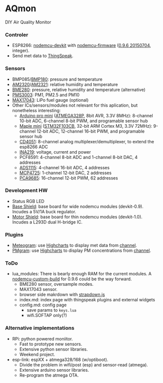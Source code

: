 # AQmon
DIY Air Quality Monitor

### Controler

- ESP8266: [nodemcu-devkit][] with [nodemcu-firmware][] ([0.9.6 20150704][], integer).
- Send met data to [ThingSpeak][].

[nodemcu-devkit]:   https://github.com/nodemcu/nodemcu-devkit
[nodemcu-firmware]: https://github.com/nodemcu/nodemcu-firmware
[0.9.6 20150704]:   https://github.com/nodemcu/nodemcu-firmware/releases/tag/0.9.6-dev_20150704
[thingspeak]:       https://thingspeak.com

### Sensors

- BMP085/[BMP180][]: pressure and temperature
- [AM2320][]/[AM2321][]: relative humidity and temperature
- [BME280][]: pressure, relative humidity and temperature (alternative)
- [PMS3003][]: PM1, PM2.5 and PM10
- [MAX17043][]: LiPo fuel gauge (optional)
- Other ICs/sensors/modules not relevant for this aplication, but nonetheless interesting:
  - [Arduino pro mini][] ([ATMEGA328P][], 8bit AVR, 3.3V 8MHz):
      8-channel 10-bit ADC, 6-channel 8-bit PWM, and programable sensor hub
  - [Maple mini][] ([STM32F103CB][], 32-bit ARM Cortex M3, 3.3V 72MHz):
      9-channel 12-bit ADC, 12-channel 16-bit PWM, and programable sensor hub
  - [CD4051][]:   8-channel analog multiplexer/demultiplexer, to extend the esp8266 ADC
  - [INA219][]:  voltage, current and power
  - PCF8591:      4-channel  8-bit ADC and 1-channel 8-bit DAC, 4 addresses
  - [ADS1115][]:  4-channel 16-bit ADC,  4 addresses
  - [MCP4725][]:  1-channel 12-bit DAC,  2 addresses
  - [PCA9685][]: 16-channel 12-bit PWM, 62 addresses

[BMP180]:  http://www.aliexpress.com/snapshot/6747685613.html?orderId=67922658930843
[BME280]:  http://www.aliexpress.com/snapshot/6857975909.html?orderId=68901285360843
[AM2320]:  http://www.aliexpress.com/snapshot/6399232524.html?orderId=65033515010843
[AM2321]:  http://www.aliexpress.com/snapshot/6863602671.html?orderId=68897377730843
[PMS3003]: http://www.aliexpress.com/snapshot/6624872562.html?orderId=66919764160843
[MAX17043]:http://www.aliexpress.com/snapshot/6857975910.html?orderId=68901285370843

[Arduino pro mini]: http://www.aliexpress.com/snapshot/6857975906.html?orderId=68901285330843
[ATMEGA328P]: http://www.atmel.com/devices/atmega328p.aspx
[Maple mini]: http://www.aliexpress.com/item/leaflabs-Leaf-maple-mini-ARM-STM32-compatibility/32229442295.html
[STM32F103CB]: http://www.st.com/internet/mcu/product/189782.jsp
[CD4051]:  http://www.taydaelectronics.com/cd4051-4051-ic-cmos-multiplex-demultiplexer.html
[INA219]:  http://www.aliexpress.com/snapshot/6817337392.html?orderId=68495646070843
[ADS1115]: http://www.aliexpress.com/snapshot/6659529844.html?orderId=67204657930843
[MCP4725]: http://www.aliexpress.com/snapshot/6817337390.html?orderId=68495646090843
[PCA9685]: http://www.aliexpress.com/snapshot/6763611745.html?orderId=68109608820843

### Development HW
- Status RGB LED
- [Base Shield][]:  base board for wide nodemcu modules (devkit-0.9).
  Incudes a 5V/1A buck regulator.
- [Motor Shield][]: base board for thin nodemcu modules (devkit-1.0).
  Incudes a L293D dual H-bridge IC.

[OLED]:         http://www.aliexpress.com/snapshot/6905821870.html?orderId=69209225370843
[Base Shield]:  http://www.aliexpress.com/snapshot/6817337393.html?orderId=68495646110843
[Motor Shield]: http://www.aliexpress.com/snapshot/6775562583.html?orderId=68153436410843

### Plugins

- [Meteogram][]: use [Highcharts][] to display met data from [channel][].
- [PMgram][]: use  [Highcharts][] to display PM concentrations from [channel][].

[meteogram]: http://thingspeak.com/plugins/15643
[pmgram]:    http://thingspeak.com/plugins/24819
[highcharts]:http://www.highcharts.com
[channel]:   http://thingspeak.com/channels/37527

### ToDo

- lua_modules: There is bearly enough RAM for the current modules.
  A [nodemcu-custom-build][] for 0.9.6 could be the way forward.
  - BME280 sensor, oversample modes.
  - MAX17043 sensor.
  - browser side makrdown with [strapdown.js][]
  - index.md: index page with thingspeak plugins and external widgets
  - config.md: config page
    - save params to `keys.lua`
    - wifi.SOFTAP only(?)

[strapdown.js]: http://strapdownjs.com
[luatool.py]: https://github.com/4refr0nt/luatool
[nodemcu-custom-build]: http://frightanic.com/nodemcu-custom-build

### Alternative implementations

- RPi: python powered moniitor.
  - Fast to prototype new sensors.
  - Extensive python sensor libraries.
  - Weekend project.
- esp-link: espXX + atmega328/168 (w/optiboot).
  - Divide the problem in wifi/post (esp) and sensor-read (atmega).
  - Extensive arduino sensor libraries.
  - Re-program the atmega OTA.
